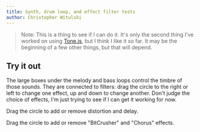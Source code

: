 ```yaml
---
title: Synth, drum loop, and effect filter tests
author: Christopher Witulski
---
```

<main>

>Note: This is a thing to see if I can do it. It's only the second thing I've worked on using <a href="https://tonejs.github.io/">Tone.js</a>, but I think I like it so far. It may be the beginning of a few other things, but that will depend.

## Try it out

The large boxes under the melody and bass loops control the timbre of those sounds. They are connected to filters: drag the circle to the right or left to change one effect, up and down to change another. Don't judge the choice of effects, I'm just trying to see if I can get it working for now.

<div id="playButton"></div>

<div id="melodyLoop" class="loop"></div>

Drag the circle to add or remove distortion and delay.

<div id="synthEffects" class="effects"></div>

<div id="bassLoop" class="loop"></div>

Drag the circle to add or remove "BitCrusher" and "Chorus" effects.

<div id="bassEffects" class="effects"></div>

<div id="drumLoop" class="loop"></div>

</main>

  <script src="https://code.jquery.com/jquery-1.12.4.js"></script>
  <script src="https://code.jquery.com/ui/1.12.1/jquery-ui.js"></script>
  <script src="main.js"></script>
